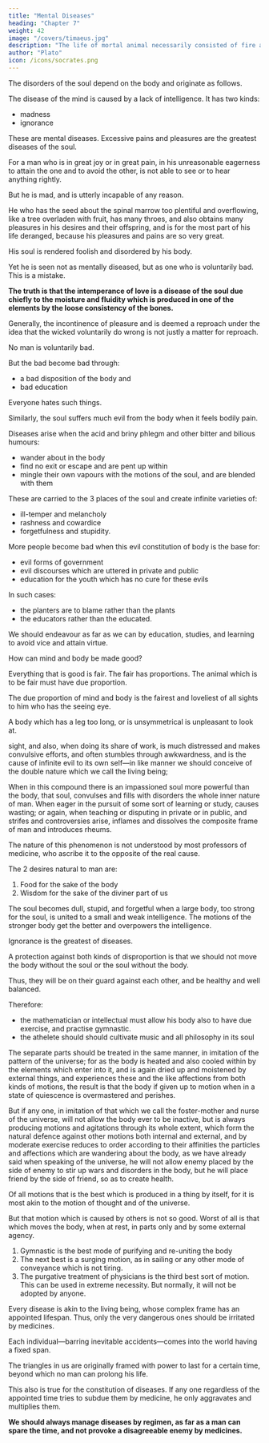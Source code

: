 ```yaml
---
title: "Mental Diseases"
heading: "Chapter 7"
weight: 42
image: "/covers/timaeus.jpg"
description: "The life of mortal animal necessarily consisted of fire and breath. This allowed it to waste away by dissolution and depletion"
author: "Plato"
icon: /icons/socrates.png
---
```



The disorders of the soul depend on the body and originate as follows. 

The disease of the mind is caused by a lack of intelligence. It has two kinds:
- madness
- ignorance

These are mental diseases. Excessive pains and pleasures are the greatest diseases of the soul. 

For a man who is in great joy or in great pain, in his unreasonable eagerness to attain the one and to avoid the other, is not able to see or to hear anything rightly.

But he is mad, and is utterly incapable of any reason. 

He who has the seed about the spinal marrow too plentiful and overflowing, like a tree overladen with fruit, has many throes, and also obtains many pleasures in his desires and their offspring, and is for the most part of his life deranged, because his pleasures and pains are so very great. 

His soul is rendered foolish and disordered by his body. 

Yet he is seen not as mentally diseased, but as one who is voluntarily bad. This is a mistake. 

**The truth is that the intemperance of love is a disease of the soul due chiefly to the moisture and fluidity which is produced in one of the elements by the loose consistency of the bones.** 

Generally, the incontinence of pleasure and is deemed a reproach under the idea that the wicked voluntarily do wrong is not justly a matter for reproach. 

No man is voluntarily bad. 

But the bad become bad through:
- a bad disposition of the body and
- bad education

Everyone hates such things<!--  which are hateful to every man and happen to him against his will -->. 

Similarly, the soul suffers much evil from the body when it feels bodily pain. 

Diseases arise when the acid and briny phlegm and other bitter and bilious humours:
- wander about in the body
- find no exit or escape and are pent up within
- mingle their own vapours with the motions of the soul, and are blended with them

These are carried to the 3 places of the soul and create infinite varieties of:
- ill-temper and melancholy
- rashness and cowardice
- forgetfulness and stupidity. 


More people become bad <!-- from two causes which are entirely beyond our control. --> when this evil constitution of body is the base for:
- evil forms of government
- evil discourses which are uttered in private and public
- education for the youth which has no cure for these evils 

In such cases:
- the planters are to blame rather than the plants
- the educators rather than the educated. 

We should endeavour as far as we can by education, studies, and learning to avoid vice and attain virtue<!-- ; this, however, is part of another subject -->.


How can mind and body be made good?
<!-- There is a corresponding enquiry concerning the mode of treatment by which the mind and the body are to be preserved, about which it is meet and right that I should say a word in turn; for it is more our duty to speak of the good than of the evil.  -->

Everything that is good is fair. The fair has <!-- is not without --> proportions. The animal which is to be fair must have due proportion. 

<!-- Now we perceive lesser symmetries or proportions and reason about them, but of the highest and greatest we take no heed; for there is no proportion or disproportion more productive of health and disease, and virtue and vice, than that between soul and body. 

This however we do not perceive, nor do we reflect that when a weak or small frame is the vehicle of a great and mighty soul, or conversely, when a little soul is encased in a large body, then the whole animal is not fair, for it lacks the most important of all symmetries.  -->

The due proportion of mind and body is the fairest and loveliest of all sights to him who has the seeing eye. 

A body which has a leg too long, or is unsymmetrical is unpleasant to look at. 


 sight, and also, when doing its share of work, is much distressed and makes convulsive efforts, and often stumbles through awkwardness, and is the cause of infinite evil to its own self—in like manner we should conceive of the double nature which we call the living being; 

When in this compound there is an impassioned soul more powerful than the body, that soul, convulses and fills with disorders the whole inner nature of man. When eager in the pursuit of some sort of learning or study, causes wasting; or again, when teaching or disputing in private or in public, and strifes and controversies arise, inflames and dissolves the composite frame of man and introduces rheums. 

The nature of this phenomenon is not understood by most professors of medicine, who ascribe it to the opposite of the real cause. 

The 2 desires natural to man are:
1. Food for the sake of the body
2. Wisdom for the sake of the diviner part of us

The soul becomes dull, stupid, and forgetful when a large body, too strong for the soul, is united to a small and weak intelligence. The motions of the stronger body get the better and overpowers the intelligence.

Ignorance is the greatest of diseases. 

A protection against both kinds of disproportion is that we should not move the body without the soul or the soul without the body. 

Thus, they will be on their guard against each other, and be healthy and well balanced.

Therefore:
- the mathematician or intellectual <!-- any one else whose thoughts are much absorbed in some intellectual pursuit, --> must allow his body also to have due exercise, and practise gymnastic.
- the athelete <!-- He who is careful to fashion the body, --> should <!-- impart to the soul its proper motions, and --> should cultivate music and all philosophy in its soul
<!-- , if he would deserve to be called truly fair and truly good. -->

The separate parts should be treated in the same manner, in imitation of the pattern of the universe; for as the body is heated and also cooled within by the elements which enter into it, and is again dried up and moistened by external things, and experiences these and the like affections from both kinds of motions, the result is that the body if given up to motion when in a state of quiescence is overmastered and perishes.

But if any one, in imitation of that which we call the foster-mother and nurse of the universe, will not allow the body ever to be inactive, but is always producing motions and agitations through its whole extent, which form the natural defence against other motions both internal and external, and by moderate exercise reduces to order according to their affinities the particles and affections which are wandering about the body, as we have already said when speaking of the universe, he will not allow enemy placed by the side of enemy to stir up wars and disorders in the body, but he will place friend by the side of friend, so as to create health. 

Of all motions that is the best which is produced in a thing by itself, for it is most akin to the motion of thought and of the universe. 

But that motion which is caused by others is not so good. Worst of all is that which moves the body, when at rest, in parts only and by some external agency. 

1. Gymnastic is the best mode of purifying and re-uniting the body
2. The next best is a surging motion, as in sailing or any other mode of conveyance which is not tiring. 
3. The purgative treatment of physicians is the third best sort of motion. This can be used in extreme necessity. But normally, it will not be adopted by anyone. 


Every disease is akin to the living being, whose complex frame has an appointed lifespan. Thus, only the very dangerous ones should be irritated by medicines.

Each individual—barring inevitable accidents—comes into the world having a fixed span. 

The triangles in us are originally framed with power to last for a certain time, beyond which no man can prolong his life.

This also is true for the constitution of diseases. If any one regardless of the appointed time tries to subdue them by medicine, he only aggravates and multiplies them. 

**We should always manage diseases by regimen, as far as a man can spare the time, and not provoke a disagreeable enemy by medicines.**

<!-- Enough of the composite animal, and of the body which is a part of him, and of the manner in which a man may train and be trained by himself so as to live most according to reason= and we must above and before all provide that the element which is to train him shall be the fairest and best adapted to that purpose. 

A minute discussion of this subject would be a serious task; but if, as before, I am to give only an outline, the subject may not unfitly be summed up as follows. -->

